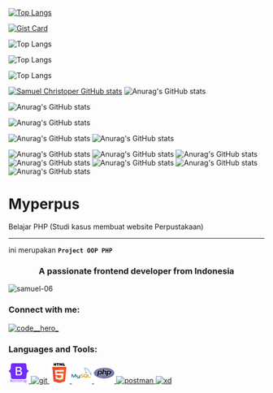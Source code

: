  
[![Top Langs](https://github-readme-stats.vercel.app/api/top-langs/?username=Samuel-08)](https://github.com/Samuel-08/BelajarGIT)

[![Gist Card](https://github-readme-stats.vercel.app/api/gist?id=bbfce31e0217a3689c8d961a356cb10d)](https://gist.github.com/Yizack/bbfce31e0217a3689c8d961a356cb10d/)

![Top Langs](https://github-readme-stats.vercel.app/api/top-langs/?username=Samuel-08&size_weight=0.5&count_weight=0.5)

![Top Langs](https://github-readme-stats.vercel.app/api/top-langs/?username=Samuel-08&exclude_repo=Myperpus)

![Top Langs](https://github-readme-stats.vercel.app/api/top-langs/?username=Samuel-08a&langs_count=8)


[![Samuel Christoper GitHub stats](https://github-readme-stats.vercel.app/api?username=Samuel-08)](https://github.com/Samuel-08/github-readme-stats)
![Anurag's GitHub stats](https://github-readme-stats.vercel.app/api?username=anuraghazra&show_icons=true&theme=cobalt2)


![Anurag's GitHub stats](https://github-readme-stats.vercel.app/api?username=Samuel-08&hide=contribs,prs)

![Anurag's GitHub stats](https://github-readme-stats.vercel.app/api?username=Samuel-08&show_icons=true)
 

![Anurag's GitHub stats](https://github-readme-stats.vercel.app/api?username=Samuel-08&show_icons=true&theme=radical)
![Anurag's GitHub stats](https://github-readme-stats.vercel.app/api?username=Samuel-08&show_icons=true&theme=synthwave)

![Anurag's GitHub stats](https://github-readme-stats.vercel.app/api?username=Samuel-08&show_icons=true&theme=cobalt2)
![Anurag's GitHub stats](https://github-readme-stats.vercel.app/api?username=Samuel-08&show_icons=true&theme=shades-of-purple)
![Anurag's GitHub stats](https://github-readme-stats.vercel.app/api?username=Samuel-08&show_icons=true&theme=ocean_dark)
![Anurag's GitHub stats](https://github-readme-stats.vercel.app/api?username=Samuel-08&show_icons=true&theme=chartreuse-dark)
![Anurag's GitHub stats](https://github-readme-stats.vercel.app/api?username=Samuel-08&show_icons=true&theme=outrun)
![Anurag's GitHub stats](https://github-readme-stats.vercel.app/api?username=Samuel-08&show_icons=true&theme=yeblu)
![Anurag's GitHub stats](https://github-readme-stats.vercel.app/api?username=Samuel-08&show_icons=true&theme=ayu-mirage)

# Myperpus

Belajar PHP (Studi kasus membuat website Perpustakaan)

---
ini merupakan **`Project OOP PHP`**
<h3 align="center">A passionate frontend developer from Indonesia</h3>

<p align="left"> <img src="https://komarev.com/ghpvc/?username=samuel-06&label=Profile%20views&color=0e75b6&style=flat" alt="samuel-06" /> </p>

<h3 align="left">Connect with me:</h3>
<p align="left">
<a href="https://instagram.com/code__hero_" target="blank"><img align="center" src="https://raw.githubusercontent.com/rahuldkjain/github-profile-readme-generator/master/src/images/icons/Social/instagram.svg" alt="code__hero_" height="30" width="40" /></a>
</p>

<h3 align="left">Languages and Tools:</h3>
<p align="left"> <a href="https://getbootstrap.com" target="_blank" rel="noreferrer"> <img src="https://raw.githubusercontent.com/devicons/devicon/master/icons/bootstrap/bootstrap-plain-wordmark.svg" alt="bootstrap" width="40" height="40"/> </a> <a href="https://git-scm.com/" target="_blank" rel="noreferrer"> <img src="https://www.vectorlogo.zone/logos/git-scm/git-scm-icon.svg" alt="git" width="40" height="40"/> </a> <a href="https://www.w3.org/html/" target="_blank" rel="noreferrer"> <img src="https://raw.githubusercontent.com/devicons/devicon/master/icons/html5/html5-original-wordmark.svg" alt="html5" width="40" height="40"/> </a> <a href="https://www.mysql.com/" target="_blank" rel="noreferrer"> <img src="https://raw.githubusercontent.com/devicons/devicon/master/icons/mysql/mysql-original-wordmark.svg" alt="mysql" width="40" height="40"/> </a> <a href="https://www.php.net" target="_blank" rel="noreferrer"> <img src="https://raw.githubusercontent.com/devicons/devicon/master/icons/php/php-original.svg" alt="php" width="40" height="40"/> </a> <a href="https://postman.com" target="_blank" rel="noreferrer"> <img src="https://www.vectorlogo.zone/logos/getpostman/getpostman-icon.svg" alt="postman" width="40" height="40"/> </a> <a href="https://www.adobe.com/products/xd.html" target="_blank" rel="noreferrer"> <img src="https://cdn.worldvectorlogo.com/logos/adobe-xd.svg" alt="xd" width="40" height="40"/> </a> </p>
